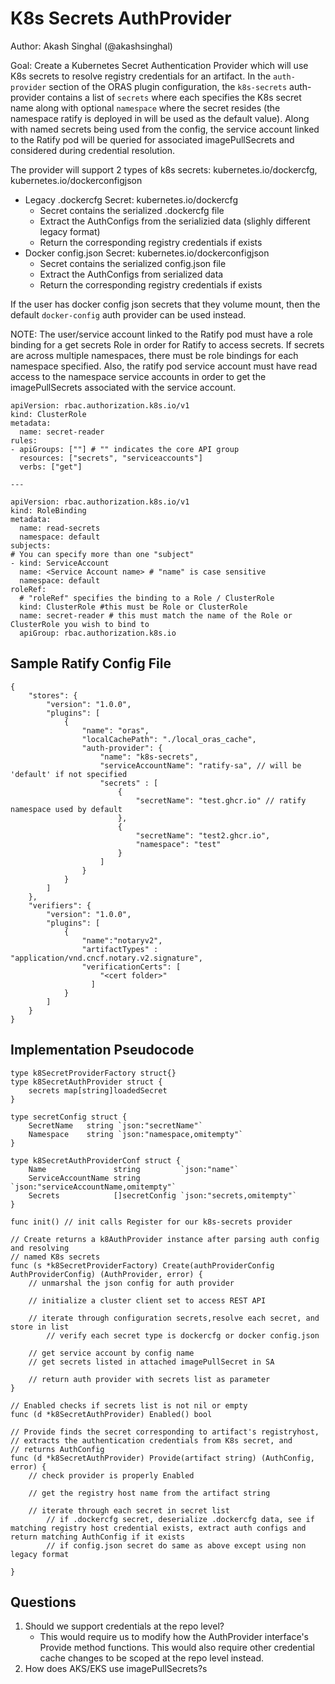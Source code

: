 # K8s Secrets AuthProvider
Author: Akash Singhal (@akashsinghal)

Goal: Create a Kubernetes Secret Authentication Provider which will use K8s secrets to resolve registry credentials for an artifact. In the `auth-provider` section of the ORAS plugin configuration, the `k8s-secrets` auth-provider contains a list of `secrets` where each specifies the K8s secret name along with optional `namespace` where the secret resides (the namespace ratify is deployed in will be used as the default value). Along with named secrets being used from the config, the service account linked to the Ratify pod will be queried for associated imagePullSecrets and considered during credential resolution. 

The provider will support 2 types of k8s secrets: kubernetes.io/dockercfg, kubernetes.io/dockerconfigjson

- Legacy .dockercfg Secret: kubernetes.io/dockercfg
    - Secret contains the serialized .dockercfg file
    - Extract the AuthConfigs from the serializied data (slighly different legacy format)
    - Return the corresponding registry credentials if exists
- Docker config.json Secret: kubernetes.io/dockerconfigjson
    - Secret contains the serialized config.json file
    - Extract the AuthConfigs from serialized data
    - Return the corresponding registry credentials if exists

If the user has docker config json secrets that they volume mount, then the default `docker-config` auth provider can be used instead.


NOTE: The user/service account linked to the Ratify pod must have a role binding for a get secrets Role in order for Ratify to access secrets. If secrets are across multiple namespaces, there must be role bindings for each namespace specified. Also, the ratify pod service account must have read access to the namespace service accounts in order to get the imagePullSecrets associated with the service account. 

```
apiVersion: rbac.authorization.k8s.io/v1
kind: ClusterRole
metadata:
  name: secret-reader
rules:
- apiGroups: [""] # "" indicates the core API group
  resources: ["secrets", "serviceaccounts"]
  verbs: ["get"]

---

apiVersion: rbac.authorization.k8s.io/v1
kind: RoleBinding
metadata:
  name: read-secrets
  namespace: default
subjects:
# You can specify more than one "subject"
- kind: ServiceAccount
  name: <Service Account name> # "name" is case sensitive
  namespace: default
roleRef:
  # "roleRef" specifies the binding to a Role / ClusterRole
  kind: ClusterRole #this must be Role or ClusterRole
  name: secret-reader # this must match the name of the Role or ClusterRole you wish to bind to
  apiGroup: rbac.authorization.k8s.io
```


## Sample Ratify Config File
```
{
    "stores": {
        "version": "1.0.0",
        "plugins": [
            {
                "name": "oras",
                "localCachePath": "./local_oras_cache",
                "auth-provider": {
                    "name": "k8s-secrets",
                    "serviceAccountName": "ratify-sa", // will be 'default' if not specified
                    "secrets" : [
                        {
                            "secretName": "test.ghcr.io" // ratify namespace used by default
                        },
                        {
                            "secretName": "test2.ghcr.io",
                            "namespace": "test"
                        }
                    ]
                }
            }
        ]
    },
    "verifiers": {
        "version": "1.0.0",
        "plugins": [
            {
                "name":"notaryv2",
                "artifactTypes" : "application/vnd.cncf.notary.v2.signature",
                "verificationCerts": [
                    "<cert folder>"
                  ]
            }  
        ]
    }
}
```

## Implementation Pseudocode

```
type k8SecretProviderFactory struct{}
type k8SecretAuthProvider struct {
	secrets map[string]loadedSecret
}

type secretConfig struct {
	SecretName   string `json:"secretName"`
	Namespace    string `json:"namespace,omitempty"`
}

type k8SecretAuthProviderConf struct {
	Name               string         `json:"name"`
	ServiceAccountName string         `json:"serviceAccountName,omitempty"`
	Secrets            []secretConfig `json:"secrets,omitempty"`
}

func init() // init calls Register for our k8s-secrets provider

// Create returns a k8AuthProvider instance after parsing auth config and resolving
// named K8s secrets
func (s *k8SecretProviderFactory) Create(authProviderConfig AuthProviderConfig) (AuthProvider, error) {
    // unmarshal the json config for auth provider
    
    // initialize a cluster client set to access REST API
    
    // iterate through configuration secrets,resolve each secret, and store in list
        // verify each secret type is dockercfg or docker config.json

    // get service account by config name
    // get secrets listed in attached imagePullSecret in SA
    
    // return auth provider with secrets list as parameter
}

// Enabled checks if secrets list is not nil or empty
func (d *k8SecretAuthProvider) Enabled() bool

// Provide finds the secret corresponding to artifact's registryhost,
// extracts the authentication credentials from K8s secret, and
// returns AuthConfig
func (d *k8SecretAuthProvider) Provide(artifact string) (AuthConfig, error) {
    // check provider is properly Enabled
    
    // get the registry host name from the artifact string
    
    // iterate through each secret in secret list
        // if .dockercfg secret, deserialize .dockercfg data, see if matching registry host credential exists, extract auth configs and return matching AuthConfig if it exists
        // if config.json secret do same as above except using non legacy format

}

```


## Questions
1. Should we support credentials at the repo level?
    - This would require us to modify how the AuthProvider interface's Provide method functions. This would also require other credential cache changes to be scoped at the repo level instead. 
2. How does AKS/EKS use imagePullSecrets?s